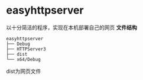 # easyhttpserver
 以十分简洁的程序，实现在本机部署自己的网页
**文件结构**
```
easyhttpserver
├── Debug
├── HTTPServer3
├── dist
└── x64/Debug
```
dist为网页文件
